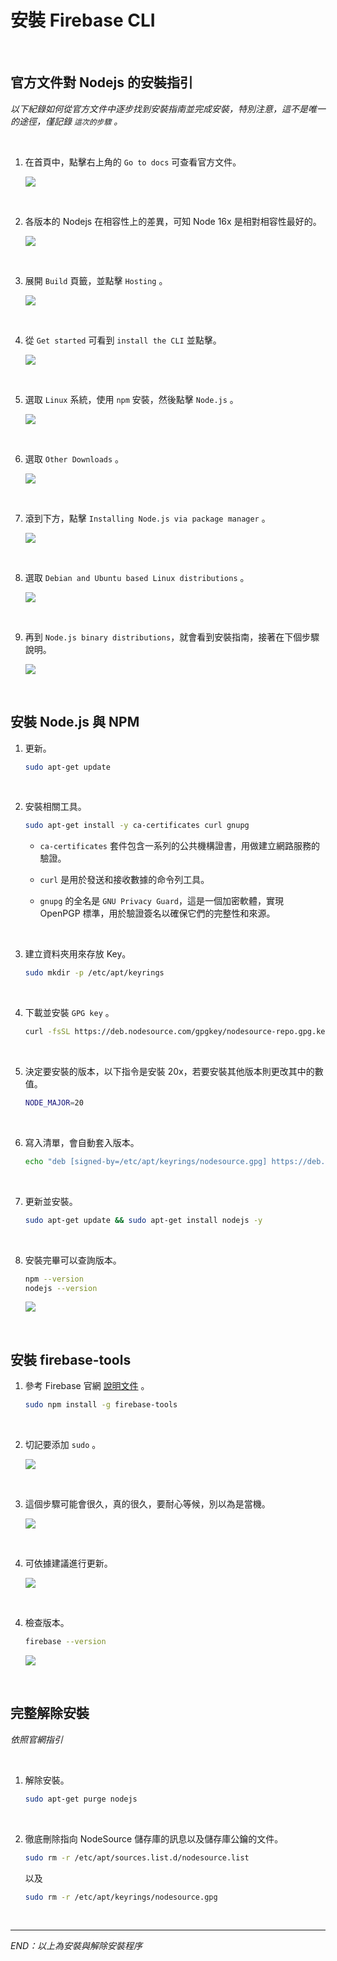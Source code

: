 # 安裝 Firebase CLI

<br>

## 官方文件對 Nodejs 的安裝指引

_以下紀錄如何從官方文件中逐步找到安裝指南並完成安裝，特別注意，這不是唯一的途徑，僅記錄 `這次的步驟` 。_

<br>

1. 在首頁中，點擊右上角的 `Go to docs` 可查看官方文件。

    ![](images/img_04.png)

<br>

2. 各版本的 Nodejs 在相容性上的差異，可知 Node 16x 是相對相容性最好的。

    ![](images/img_01.png)

<br>

3. 展開 `Build` 頁籤，並點擊 `Hosting` 。

    ![](images/img_05.png)

<br>

4. 從 `Get started` 可看到 `install the CLI` 並點擊。

    ![](images/img_06.png)

<br>

5. 選取 `Linux` 系統，使用 `npm` 安裝，然後點擊 `Node.js` 。

    ![](images/img_07.png)

<br>

6. 選取 `Other Downloads` 。

    ![](images/img_08.png)

<br>

7. 滾到下方，點擊 `Installing Node.js via package manager` 。

    ![](images/img_09.png)

<br>

8. 選取 `Debian and Ubuntu based Linux distributions` 。

    ![](images/img_10.png)

<br>

9. 再到 `Node.js binary distributions`，就會看到安裝指南，接著在下個步驟說明。

    ![](images/img_11.png)


<br>

## 安裝 Node.js 與 NPM

1. 更新。

    ```bash
    sudo apt-get update
    ```

<br>

2. 安裝相關工具。

    ```bash
    sudo apt-get install -y ca-certificates curl gnupg
    ```

   - `ca-certificates` 套件包含一系列的公共機構證書，用做建立網路服務的驗證。
   
   - `curl` 是用於發送和接收數據的命令列工具。
   
   - `gnupg` 的全名是 `GNU Privacy Guard`，這是一個加密軟體，實現 OpenPGP 標準，用於驗證簽名以確保它們的完整性和來源。

<br>

3. 建立資料夾用來存放 Key。

    ```bash
    sudo mkdir -p /etc/apt/keyrings
    ```

<br>

4. 下載並安裝 `GPG key` 。

    ```bash
    curl -fsSL https://deb.nodesource.com/gpgkey/nodesource-repo.gpg.key | sudo gpg --dearmor -o /etc/apt/keyrings/nodesource.gpg
    ```

<br>

5. 決定要安裝的版本，以下指令是安裝 20x，若要安裝其他版本則更改其中的數值。

    ```bash
    NODE_MAJOR=20
    ```

<br>

6. 寫入清單，會自動套入版本。

    ```bash
    echo "deb [signed-by=/etc/apt/keyrings/nodesource.gpg] https://deb.nodesource.com/node_$NODE_MAJOR.x nodistro main" | sudo tee /etc/apt/sources.list.d/nodesource.list
    ```

<br>

7. 更新並安裝。

    ```bash
    sudo apt-get update && sudo apt-get install nodejs -y
    ```

<br>

8. 安裝完畢可以查詢版本。

    ```bash
    npm --version
    nodejs --version
    ```
    
    ![](images/img_02.png)

<br>

## 安裝 firebase-tools

1. 參考 Firebase 官網 [說明文件](https://firebase.google.com/docs/cli?authuser=0&hl=en#install-cli-mac-linux) 。


    ```bash
    sudo npm install -g firebase-tools
    ```

<br>

2. 切記要添加 `sudo` 。

    ![](images/img_03.png)

<br>

3. 這個步驟可能會很久，真的很久，要耐心等候，別以為是當機。

    ![](images/img_20.png)

<br>

4. 可依據建議進行更新。

    ![](images/img_12.png)

<br>

4. 檢查版本。

    ```bash
    firebase --version
    ```
    
    ![](images/img_13.png)

<br>

## 完整解除安裝

_依照官網指引_

<br>

1. 解除安裝。

    ```bash
    sudo apt-get purge nodejs
    ```

<br>

2. 徹底刪除指向 NodeSource 儲存庫的訊息以及儲存庫公鑰的文件。

    ```bash
    sudo rm -r /etc/apt/sources.list.d/nodesource.list
    ```

    以及

    ```bash
    sudo rm -r /etc/apt/keyrings/nodesource.gpg
    ```

<br>

___

_END：以上為安裝與解除安裝程序_